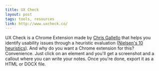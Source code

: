 ```yaml
---
title: UX Check
layout: post
tags: tools, resources
link: http://www.uxcheck.co/
---
```


UX Check is a Chrome Extension made by [Chris Gallello](https://medium.com/@cgallello/low-cost-usability-testing-61b5f8a2a1be#.vj474peeo) that helps you identify usability issues through a heuristic evaluation ([Nielsen's 10 heuristics](https://www.nngroup.com/articles/ten-usability-heuristics/)). And why do you want a Chrome extension for this? Convenience. Just click on an element and you'll get a screenshot and a callout where you can write your notes. Once you're done, export it as a HTML or DOCX file.
